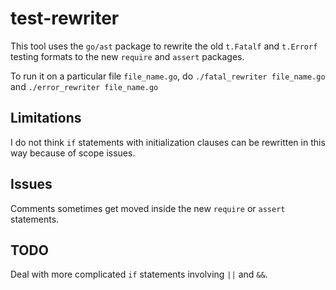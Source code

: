 # test-rewriter

This tool uses the `go/ast` package to rewrite the old `t.Fatalf` and `t.Errorf` testing formats to the new `require` and `assert` packages.

To run it on a particular file `file_name.go`, do `./fatal_rewriter file_name.go` and `./error_rewriter file_name.go`

## Limitations

I do not think `if` statements with initialization clauses can be rewritten in this way because of scope issues.

## Issues

Comments sometimes get moved inside the new `require` or `assert` statements.

## TODO

Deal with more complicated `if` statements involving `||` and `&&`.
